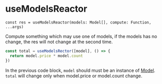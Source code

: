 # useModelsReactor

```
const res = useModelsReactor(models: Model[], compute: Function, ...args)
```

Compute something which may use one of models, if the models has no change, the res will not change at the second time.

```js
const total = useModelsRector([model], () => {
  return model.price * model.count
})
```

In the previous code block, `model` should must be an instance of [Model](https://tyshemo.js.org/#/model). `total` will change only when model.price or model.count change.